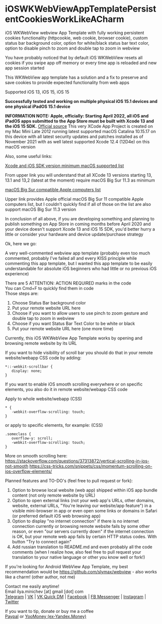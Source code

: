 # iOSWKWebViewAppTemplatePersistentCookiesWorkLikeACharm
iOS WKWebView webview App Template with fully working persistent cookies functionality (httpcookie, web cookie, browser cookie), custom status bar background color, option for white/black status bar text color, option to disable pinch to zoom and double tap to zoom in webview

You have probably noticed that by default iOS WKWebView resets all cookies if you swipe app off memory or every time app is reloaded and new app session started

This WKWebView app template has a solution and a fix to preserve and save cookies to provide expected functionality from web apps

Supported iOS 13, iOS 15, iOS 15

**Successfully tested and working on multiple physical iOS 15.1 devices and one physical iPadOS 15.1 device**

**INFORMATION NOTE: Apple, officially: Starting April 2022, all iOS and iPadOS apps submitted to the App Store must be built with Xcode 13 and the iOS 15 SDK.** [Official source](https://developer.apple.com/ios/submit/)
This very XCode App Project is created on my Mac Mini Late 2012 running latest supported macOS Catalina 10.15.17 on this device with all latest security updates and patches installed as of November 2021 with as well latest supported Xcode 12.4 (12D4e) on this macOS version

Also, some useful links:

[Xcode and iOS SDK version minimum macOS supported list](https://developer.apple.com/support/xcode/)

From upper link you will understand that all XCode 13 versions starting 13, 13.1 and 13,2 (latest at the moment) require macOS Big Sur 11.3 as minimum

[macOS Big Sur compatible Apple computers list](https://support.apple.com/en-us/HT211238)

Upper link provides Apple official macOS Big Sur 11 compatible Apple computers list, but I couldn't quickly find if all of those on the list are also support macOS Big Sur 11.3 version

In conclusion of all above, if you are developing something and planning to publish something on App Store in coming months before April 2020 and your device doesn't support Xcode 13 and iOS 15 SDK, you'd better hurry a little or consider your hardware and device update/purchase strategy

&NewLine;
&NewLine;

Ok, here we go:

A very well-commented webview app template (probably even too much commented, probably I've failed all and every KISS principle while commenting this app template, but I wanted this app template to be easily understandable for absolute iOS beginners who had little or no previous iOS experience)

There are 5 ATTENTION: ACTION REQUIRED marks in the code  
You can Cmd+F to quickly find them in code  
Those steps are:
1. Choose Status Bar background color
2. Put your remote website URL here
3. Choose if you want to allow users to use pinch to zoom gesture and double tap to zoom in webview
4. Choose if you want Status Bar Text Color to be white or black
5. Put your remote website URL here (one more time)

Currently, this iOS WKWebView App Template works by opening and browsing remote website by its URL  

If you want to hide visibility of scroll bar you should do that in your remote website/webapp CSS code by adding:
```
*::-webkit-scrollbar {
   display: none;
}
```

If you want to enable iOS smooth scrolling everywhere or on specific elements, you also do it in remote website/webapp CSS code

Apply to whole website/webapp (CSS)
```
* {
   -webkit-overflow-scrolling: touch;
}
```

or apply to specific elements, for example: (CSS)
```
.someclass {
   overflow-y: scroll;
   -webkit-overflow-scrolling: touch;
}
```
    
More on smooth scrolling here:
https://stackoverflow.com/questions/37313872/vertical-scrolling-in-ios-not-smooth
https://css-tricks.com/snippets/css/momentum-scrolling-on-ios-overflow-elements/


Planned features and TO-DO's (feel free to pull request or fork):
1. Option to browse local website (web app) shipped within iOS app bundle content (not only remote website by URL)
2. Option to open external links (not your web app's URLs, other domains, website, external URLs, "You're leaving our website/app feature") in a visible mini-browser in app or even open some links or domains in Safari (or preferred default iOS web browsing app)
3. Option to display "no internet connection" if there is no internet connection currently or browsing remote website fails by some other reason, or even "our servers currently down" if the internet connection is OK, but your remote web app fails by certain HTTP status codes. With button "Try to connect again"
4. Add russian translation to README.md and even probably all the code comments (when I realize how, also feel free to pull request your translation to your native language or other you know well or fork!)

If you're looking for Android WebView App Template, my best recommendation would be https://github.com/slymax/webview - also works like a charm! (other author, not me)

Contact me easily anytime!  
Email ilya.minichev [at] gmail [dot] com  
[Telegram](https://t.me/ilyaminichev) | [VK](https://vk.com/ilyaminichev) | [VK Quick DM](https://vk.me/ilyaminichev) | [Facebook](https://facebook.com/ilyaminichev) | [FB Messenger](https://m.me/ilyaminichev) | [Instagram](https://instagram.com/ilyaminichev) | [Twitter](http://twitter.com/ilyaminichev)

If you want to tip, donate or buy me a coffee  
[Paypal](https://paypal.me/ilyaminichev/) or [YooMoney (ex-Yandex.Money)](https://yoomoney.ru/to/41001860338656) 
